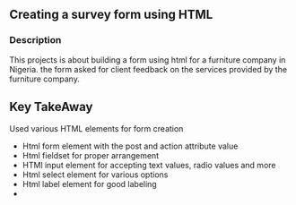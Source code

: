## Creating a survey form using HTML

### Description

This projects is about building a form using html for a furniture company in Nigeria. the form asked for client feedback on the services provided by the furniture company.

## Key TakeAway

Used various HTML elements for form creation

* Html form element with the post and action  attribute value
* Html fieldset for proper arrangement
* HTMl input element for accepting text values, radio values and more
* Html select element for various options
* Html label element for good labeling
* 